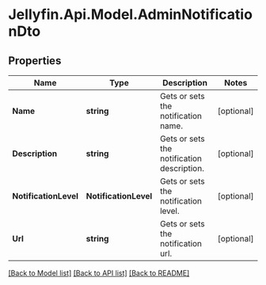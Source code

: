 
# Jellyfin.Api.Model.AdminNotificationDto

## Properties

Name | Type | Description | Notes
------------ | ------------- | ------------- | -------------
**Name** | **string** | Gets or sets the notification name. | [optional] 
**Description** | **string** | Gets or sets the notification description. | [optional] 
**NotificationLevel** | **NotificationLevel** | Gets or sets the notification level. | [optional] 
**Url** | **string** | Gets or sets the notification url. | [optional] 

[[Back to Model list]](../README.md#documentation-for-models)
[[Back to API list]](../README.md#documentation-for-api-endpoints)
[[Back to README]](../README.md)

